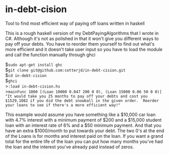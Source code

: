 # in-debt-cision
Tool to find most efficient way of paying off loans written in haskell

This is a rough haskell version of my DebtPayingAlgorithms that I wrote in C#.
Although it's not as polished in that it won't give you different ways to pay off your debts. 
You have to reorder them yourself to find out what's more efficient and 
it doesn't take user input so you have to load the module and call the function manually through ghci


&#36;`sudo apt-get install ghc`<br>
&#36;`git clone git@github.com:cotterjd/in-debt-cision.git`<br>
&#36;`cd in-debt-cision`<br>
&#36;`ghci`<br>
&gt;`:load in-debt-cision.hs`<br>
&gt;`mainFunc 1000 [(Loan 10000 0.047 200 0 0), (Loan 15000 0.06 50 0 0)]`<br>
`"It would take you 25 months to pay off your debts and cost you $1529.1082 if you did the debt snowball in the given order. 
Reorder your loans to see if there's a more efficient way!"`

This example would assume you have something like a $10,000 car loan with 4.7% interest with a minimum payment of $200 
and a $15,000 student loan with an interest rate of 6% and a $50 minimum payment. 
And that you have an extra $1000/month to put towards your debt. 
The two 0's at the end of the Loans is for months and interest paid on the loan. If you want a grand total for the entire life of the loan you can put how many months you've had the loan and the interest you've already paid instead of zeros. 
